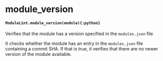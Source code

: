 # module\_version

#### `ModuleLint.module_version(module){:python}`

Verifies that the module has a version specified in the `modules.json` file

It checks whether the module has an entry in the `modules.json` file
containing a commit SHA. If that is true, it verifies that there are no
newer version of the module available.

